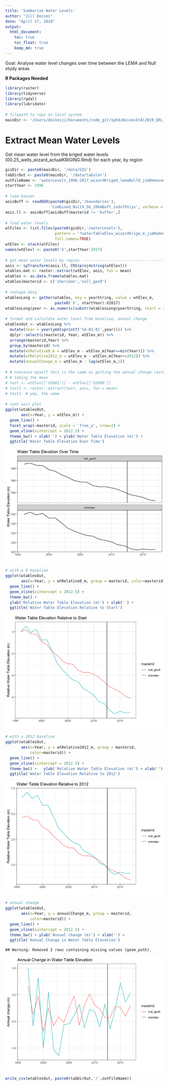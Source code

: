 ```yaml
---
title: 'Summarize Water Levels'
author: "Jill Deines"
date: "April 17, 2018"
output: 
  html_document:
    toc: true
    toc_float: true
    keep_md: true
---
```


Goal: Analyse water level changes over time between the LEMA and Null study areas



**R Packages Needed**


```r
library(raster)
library(tidyverse)
library(rgdal)
library(lubridate)

# filepath to repo on local system
mainDir <- '/Users/deinesji/Documents/code_git/1phd/DeinesEtAl2019_ERL_lema1'
```

# Extract Mean Water Levels
Get mean water level from the kriged water levels (00.25_wells_wizard_actualKRIGING.Rmd) for each year, by region


```r
gisDir <- paste0(mainDir, '/data/GIS')
tabDirOut <- paste0(mainDir, '/data/tabular')
outFileName <- 'waterLevels_1996-2017_wizardKriged_lemaNull9_jimRemoved.csv'
startYear <- 1996

# load bounds
aoisBuff <- readOGR(paste0(gisDir,'/boundaries'),
                    'Combined_Null9_S6_10kmBuff_indvlPolys', verbose = FALSE)
aois.ll <- aoisBuff[aoisBuff$masterid != 'buffer',]

# load water levels
wlFiles <- list.files(paste0(gisDir,'/waterLevels'), 
                      pattern = '*waterTableElev_wizardKrige_m_jimRemoved',
                      full.names=TRUE)
wtElev <- stack(wlFiles)
names(wtElev) <- paste0('X',startYear:2017)

# get mean water levels by region ----------------------------------------
aois <- spTransform(aois.ll, CRS(proj4string(wtElev)))
wtables.mat <- raster::extract(wtElev, aois, fun = mean)
wtables <- as.data.frame(wtables.mat)
wtables$masterid <- c('sheridan','null_geo9')

# reshape data
wtablesLong <- gather(wtables, key = yearString, value = wtElev_m, 
                      paste0('X', startYear):X2017)
wtablesLong$year <- as.numeric(substr(wtablesLong$yearString, start = 2,stop=5))

# format and calculate water level from baseline, annual change
wtablesOut <- wtablesLong %>%
  mutate(Year = year(ymd(sprintf('%d-01-01',year)))) %>%
  dplyr::select(c(masterid, Year, wtElev_m)) %>%
  arrange(masterid,Year) %>%
  group_by(masterid) %>%
  mutate(wtRelative0_m = wtElev_m - wtElev_m[Year==min(Year)]) %>%
  mutate(wtRelative2012_m = wtElev_m - wtElev_m[Year==2012]) %>%
  mutate(annualChange_m = wtElev_m - lag(wtElev_m,1))

# # convince myself this is the same as getting the annual change raster, then 
# # taking the mean
# test <- wtElev[['X2001']] - wtElev[['X2000']]
# test1 <- raster::extract(test, aois, fun = mean)
# test1  # yep, the same

# cant wait plot
ggplot(wtablesOut,
       aes(x=Year, y = wtElev_m)) +
  geom_line() +
  facet_wrap(~masterid, scale = 'free_y', nrow=2) +
  geom_vline(xintercept = 2012.5) +
  theme_bw() + xlab('') + ylab('Water Table Elevation (m)') +
  ggtitle('Water Table Elevation Over Time')
```

![](../../figure/00.27_waterLevels_summarize/extractWaterLevels-1.png)<!-- -->

```r
# with a 0 baseline
ggplot(wtablesOut,
       aes(x=Year, y = wtRelative0_m, group = masterid, color=masterid)) +
  geom_line() +
  geom_vline(xintercept = 2012.5) +
  theme_bw() + 
  ylab('Relative Water Table Elevation (m)') + xlab('') +
  ggtitle('Water Table Elevation Relative to Start') 
```

![](../../figure/00.27_waterLevels_summarize/extractWaterLevels-2.png)<!-- -->

```r
# with a 2012 baseline
ggplot(wtablesOut,
       aes(x=Year, y = wtRelative2012_m, group = masterid,
           color=masterid)) +
  geom_line() +
  geom_vline(xintercept = 2012.5) +
  theme_bw() +   ylab('Relative Water Table Elevation (m)') + xlab('') +     
  ggtitle('Water Table Elevation Relative to 2012')
```

![](../../figure/00.27_waterLevels_summarize/extractWaterLevels-3.png)<!-- -->

```r
# annual change
ggplot(wtablesOut,
       aes(x=Year, y = annualChange_m, group = masterid,
           color=masterid)) +
  geom_line() +
  geom_vline(xintercept = 2012.5) +
  theme_bw() + ylab('Annual change (m)') + xlab('') +
  ggtitle('Annual Change in Water Table Elevation')
```

```
## Warning: Removed 2 rows containing missing values (geom_path).
```

![](../../figure/00.27_waterLevels_summarize/extractWaterLevels-4.png)<!-- -->

```r
write_csv(wtablesOut, paste0(tabDirOut,'/',outFileName))
```


